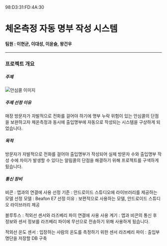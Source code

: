 98:D3:31:FD:4A:30
# 체온측정 자동 명부 작성 시스템
#### 팀원 : 이현균, 이대성, 이윤슬, 왕건우

***

### 프로젝트 개요
##### 주제
![안심콜 이미지](https://user-images.githubusercontent.com/71279063/145179046-711d0a35-7b5e-49aa-bfb0-2e8bb00bcfcf.png)

##### 주제 선정 이유
매장 방문자가 자발적으로 전화를 걸어야 하기에 명부 누락 위험이 있는 안심콜의 단점을 보완하고자 체온측정과 동시에 출입명부에 자동으로 작성되는 시스템을 구상하게 되었습니다.

##### 목적
방문자가 자발적으로 전화를 걸어야 출입명부가 작성되어 실제 방문자 수와 출입명부 작성 수에 차이가 발생할 수 있다는 알림콜의 단점을 해결하기 위해 프로젝트를 구색하게 됬습니다.

##### 통신 장비
비콘 : 앱과의 연결에 사용
선정 기준 : 안드로이드 스튜디오에 라이브러리를 제공하는 모델
선정 모델 : Beafon E7
선정 이유 : 보편적으로 사용하는 모델, 안드로이드 스튜디오 라이브러리 제공

블루투스 : 적외선 센서와 라즈베리 파이 연결에 사용
사용 계기 : 앱과 비콘의 통신 후 정보와 센서 정보를 라즈베리 파이에 무선으로 전송하기 위해 사용하게 됬습니다.

적외선 온도 센서 : 입장하는 사람의 온도를 측정하기 위한 센서
라즈베리 파이 : 출입부 명단을 저장할 DB 구축

